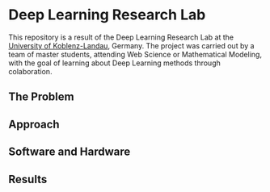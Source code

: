 # Deep Learning Research Lab

This repository is a result of the Deep Learning Research Lab at the [University of Koblenz-Landau](https://www.uni-koblenz-landau.de/en), Germany. The project was carried out by a team of master students, attending Web Science or Mathematical Modeling, with the goal of learning about Deep Learning methods through colaboration.

## The Problem

## Approach

## Software and Hardware

## Results
